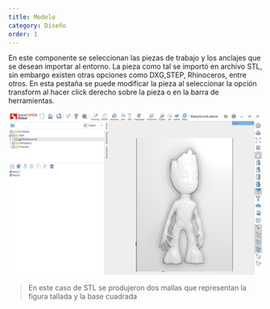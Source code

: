 ```yaml
---
title: Modelo
category: Diseño
order: 1
---
```


En este componente se seleccionan las piezas de trabajo y los anclajes que se desean importar al entorno. La pieza como tal se importó en archivo STL, sin embargo existen otras opciones como DXG,STEP, Rhinoceros, entre otros.
En esta pestaña se puede modificar la pieza al seleccionar la opción transform al hacer click derecho sobre la pieza o en la barra de herramientas.

![Alt text](../../images/Model.png?raw=true "Modelo")


> En este caso de STL se produjeron dos mallas que representan la figura tallada y la base cuadrada